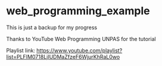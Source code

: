 # web_programming_example
This is just a backup for my progress

Thanks to YouTube Web Programming UNPAS for the tutorial

Playlist link: https://www.youtube.com/playlist?list=PLFIM0718LjIUDMaZfzeF6WjurKhRaL0wo
